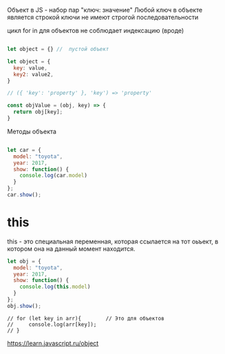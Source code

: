 Объект в JS - набор пар "ключ: значение"
Любой ключ в объекте является строкой
ключи не имеют строгой последовательности

цикл for in для объектов
не соблюдает индексацию (вроде)


```js

let object = {} //  пустой объект

let object = {
  key: value,
  key2: value2,
}

// ({ 'key': 'property' }, 'key') => 'property'

const objValue = (obj, key) => {
  return obj[key];
}

```



Методы объекта

```js

let car = {
  model: "toyota",
  year: 2017,
  show: function() {
    console.log(car.model)
  }
};
car.show();
```


# this

this - это специальная переменная, которая ссылается на тот оьъект, в котором она на данный момент находится.

```js
let obj = {
  model: "toyota",
  year: 2017,
  show: function() {
    console.log(this.model)
  }
};
obj.show();


```

```
// for (let key in arr){        // Это для объектов
//     console.log(arr[key]);
// }
```

https://learn.javascript.ru/object